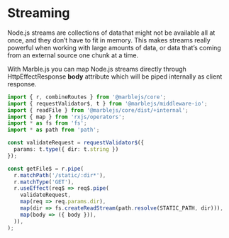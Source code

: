 # Streaming

Node.js streams are collections of data that might not be available all at once, and they don’t have to fit in memory. This makes streams really powerful when working with large amounts of data, or data that’s coming from an external source one chunk at a time.

With Marble.js you can map Node.js streams directly through HttpEffectResponse **body** attribute which will be piped internally as client response.

```typescript
import { r, combineRoutes } from '@marblejs/core';
import { requestValidator$, t } from '@marblejs/middleware-io';
import { readFile } from '@marblejs/core/dist/+internal';
import { map } from 'rxjs/operators';
import * as fs from 'fs';
import * as path from 'path';

const validateRequest = requestValidator$({
  params: t.type({ dir: t.string })
});

const getFile$ = r.pipe(
  r.matchPath('/static/:dir*'),
  r.matchType('GET'),
  r.useEffect(req$ => req$.pipe(
    validateRequest,
    map(req => req.params.dir),
    map(dir => fs.createReadStream(path.resolve(STATIC_PATH, dir))),
    map(body => ({ body })),
  )),
);
```

